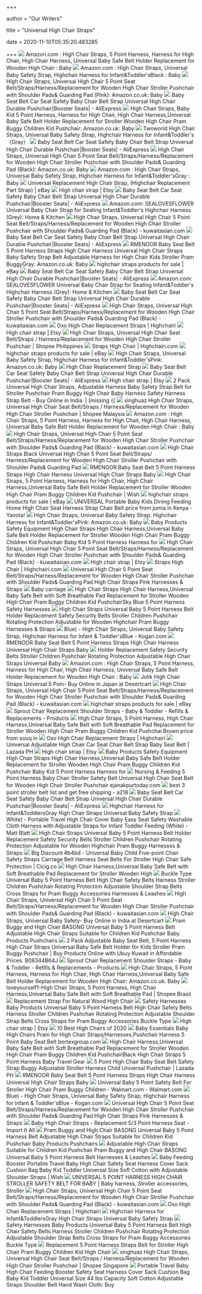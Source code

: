 +++
        
author = "Our Writers"
        
title = "Universal High Chair Straps"
        
date = 2020-11-10T05:35:20.483285
        
+++
[ ![](https://images-na.ssl-images-amazon.com/images/I/41ys9Gp2ebL.jpg)](https://images-na.ssl-images-amazon.com/images/I/41ys9Gp2ebL.jpg) Amazon.com : High Chair Straps, 5 Point Harness, Harness for High Chair, High  Chair Harness, Universal Baby Safe Belt Holder Replacement for Wooden High  Chair : Baby
[ ![](https://images-na.ssl-images-amazon.com/images/I/51huV2SFuDL._SL1000_.jpg)](https://images-na.ssl-images-amazon.com/images/I/51huV2SFuDL._SL1000_.jpg) Amazon.com : High Chair Straps, Universal Baby Safety Strap, Highchair  Harness for Infant&Toddler'sBlack : Baby
[ ![](https://images-na.ssl-images-amazon.com/images/I/612mCuekQxL._AC_SL1185_.jpg)](https://images-na.ssl-images-amazon.com/images/I/612mCuekQxL._AC_SL1185_.jpg) High Chair Straps, Universal High Chair 5 Point Seat Belt/Straps/Harness/Replacement  for Wooden High Chair Stroller Pushchair with Shoulder Pads& Guarding Pad  (Pink): Amazon.co.uk: Baby
[ ![](https://ae01.alicdn.com/kf/Hc3106ed736144e55bbee3ad07e978798s/Baby-Seat-Belt-Car-Seat-Safety-Baby-Chair-Belt-Strap-Universal-High-Chair-Durable-Pushchair.jpg_960x960.jpg)](https://ae01.alicdn.com/kf/Hc3106ed736144e55bbee3ad07e978798s/Baby-Seat-Belt-Car-Seat-Safety-Baby-Chair-Belt-Strap-Universal-High-Chair-Durable-Pushchair.jpg_960x960.jpg) Baby Seat Belt Car Seat Safety Baby Chair Belt Strap Universal High Chair  Durable Pushchair|Booster Seats| - AliExpress
[ ![](https://images-na.ssl-images-amazon.com/images/I/61cTvVEVWUL._AC_SX466_.jpg)](https://images-na.ssl-images-amazon.com/images/I/61cTvVEVWUL._AC_SX466_.jpg) High Chair Straps, Baby Kid 5 Point Harness, Harness for High Chair, High  Chair Harness,Universal Baby Safe Belt Holder Replacement for Stroller  Wooden High Chair Pram Buggy Children Kid Pushchair: Amazon.co.uk: Baby
[ ![](https://c.shld.net/rpx/i/s/pi/mp/10160405/prod_9172196032?src=http%3A%2F%2Flykartstore.site%2Flykartimage%2FimageB%2FALVB07TWQCC1V.jpg&d=0c9c6384236db92c85cf686c4323733bae10ab8d&?hei=64&wid=64&qlt=50)](https://c.shld.net/rpx/i/s/pi/mp/10160405/prod_9172196032?src=http%3A%2F%2Flykartstore.site%2Flykartimage%2FimageB%2FALVB07TWQCC1V.jpg&d=0c9c6384236db92c85cf686c4323733bae10ab8d&?hei=64&wid=64&qlt=50) Twoworld High Chair Straps, Universal Baby Safety Strap, Highchair Harness  for Infant&Toddler's（Gray）
[ ![](https://ae01.alicdn.com/kf/HTB1NwhqazLuK1Rjy0Fhq6xpdFXaJ/Baby-Seat-Belt-Car-Seat-Safety-Baby-Chair-Belt-Strap-Universal-High-Chair-Durable-Pushchair.jpg_q50.jpg)](https://ae01.alicdn.com/kf/HTB1NwhqazLuK1Rjy0Fhq6xpdFXaJ/Baby-Seat-Belt-Car-Seat-Safety-Baby-Chair-Belt-Strap-Universal-High-Chair-Durable-Pushchair.jpg_q50.jpg) Baby Seat Belt Car Seat Safety Baby Chair Belt Strap Universal High Chair  Durable Pushchair|Booster Seats| - AliExpress
[ ![](https://images-na.ssl-images-amazon.com/images/I/61JbNGfcMLL._AC_SX466_.jpg)](https://images-na.ssl-images-amazon.com/images/I/61JbNGfcMLL._AC_SX466_.jpg) High Chair Straps, Universal High Chair 5 Point Seat Belt/Straps/Harness/Replacement  for Wooden High Chair Stroller Pushchair with Shoulder Pads& Guarding Pad  (Black): Amazon.co.uk: Baby
[ ![](https://m.media-amazon.com/images/I/51Jx4Vvl+4L._AC_SS350_.jpg)](https://m.media-amazon.com/images/I/51Jx4Vvl+4L._AC_SS350_.jpg) Amazon.com : High Chair Straps, Universal Baby Safety Strap, Highchair  Harness for Infant&Toddler'sGray : Baby
[ ![](https://i.ebayimg.com/images/g/BZ0AAOSw-RhaZ1QG/s-l300.jpg)](https://i.ebayimg.com/images/g/BZ0AAOSw-RhaZ1QG/s-l300.jpg) Universal Replacement High Chair Strap, (Highchair Replacement Part Strap)  | eBay
[ ![](https://i.etsystatic.com/12058689/d/il/a8b6dc/2327404489/il_340x270.2327404489_r7k7.jpg?version=0)](https://i.etsystatic.com/12058689/d/il/a8b6dc/2327404489/il_340x270.2327404489_r7k7.jpg?version=0) High chair strap | Etsy
[ ![](https://ae01.alicdn.com/kf/H2e2b49f52edb4a938ab127dd3e845d05P.jpg)](https://ae01.alicdn.com/kf/H2e2b49f52edb4a938ab127dd3e845d05P.jpg) Baby Seat Belt Car Seat Safety Baby Chair Belt Strap Universal High Chair  Durable Pushchair|Booster Seats| - AliExpress
[ ![](https://m.media-amazon.com/images/I/61pVWByDTgL._AC_SS350_.jpg)](https://m.media-amazon.com/images/I/61pVWByDTgL._AC_SS350_.jpg) Amazon.com: SEALOVESFLOWER Universal Baby Chair Strap for Seating  Infant&Toddler's Highchair Harness (Grey): Home & Kitchen
[ ![](https://images-na.ssl-images-amazon.com/images/I/61UROtrz4rL._SL1086_.jpg)](https://images-na.ssl-images-amazon.com/images/I/61UROtrz4rL._SL1086_.jpg) High Chair Straps, Universal High Chair 5 Point Seat Belt/Straps/Harness/Replacement  for Wooden High Chair Stroller Pushchair with Shoulder Pads& Guarding Pad  (Black) - kuwaitasian.com
[ ![](https://ae01.alicdn.com/kf/HTB1oZ2_ayzxK1Rjy1zkq6yHrVXat/Baby-Seat-Belt-Car-Seat-Safety-Baby-Chair-Belt-Strap-Universal-High-Chair-Durable-Pushchair.jpg_q50.jpg)](https://ae01.alicdn.com/kf/HTB1oZ2_ayzxK1Rjy1zkq6yHrVXat/Baby-Seat-Belt-Car-Seat-Safety-Baby-Chair-Belt-Strap-Universal-High-Chair-Durable-Pushchair.jpg_q50.jpg) Baby Seat Belt Car Seat Safety Baby Chair Belt Strap Universal High Chair  Durable Pushchair|Booster Seats| - AliExpress
[ ![](https://images-na.ssl-images-amazon.com/images/I/41cZ-nDG31L._AC_SX466_.jpg)](https://images-na.ssl-images-amazon.com/images/I/41cZ-nDG31L._AC_SX466_.jpg) RMENOOR Baby Seat Belt 5 Point Harness Straps High Chair Harness Universal  High Chair Straps Baby Safety Strap Belt Adjustable Harness for High Chair  Kids Stroller Pram BuggyGray: Amazon.co.uk: Baby
[ ![](https://i.ebayimg.com/thumbs/images/g/eiIAAOSwIB9fh-NN/s-l225.jpg)](https://i.ebayimg.com/thumbs/images/g/eiIAAOSwIB9fh-NN/s-l225.jpg) highchair straps products for sale | eBay
[ ![](https://ae01.alicdn.com/kf/H5daed5681b0b4bc180bcb0be34d69526y.jpg_q90.jpg)](https://ae01.alicdn.com/kf/H5daed5681b0b4bc180bcb0be34d69526y.jpg_q90.jpg) Baby Seat Belt Car Seat Safety Baby Chair Belt Strap Universal High Chair  Durable Pushchair|Booster Seats| - AliExpress
[ ![](https://images-na.ssl-images-amazon.com/images/I/51ofaLWHWcL.jpg)](https://images-na.ssl-images-amazon.com/images/I/51ofaLWHWcL.jpg) Amazon.com: SEALOVESFLOWER Universal Baby Chair Strap for Seating  Infant&Toddler's Highchair Harness (Grey): Home & Kitchen
[ ![](https://ae01.alicdn.com/kf/HTB1PeocayLrK1Rjy1zdq6ynnpXax/Baby-Seat-Belt-Car-Seat-Safety-Baby-Chair-Belt-Strap-Universal-High-Chair-Durable-Pushchair.jpg_960x960.jpg)](https://ae01.alicdn.com/kf/HTB1PeocayLrK1Rjy1zdq6ynnpXax/Baby-Seat-Belt-Car-Seat-Safety-Baby-Chair-Belt-Strap-Universal-High-Chair-Durable-Pushchair.jpg_960x960.jpg) Baby Seat Belt Car Seat Safety Baby Chair Belt Strap Universal High Chair  Durable Pushchair|Booster Seats| - AliExpress
[ ![](https://images-na.ssl-images-amazon.com/images/I/71nF%2BLfrvOL._SL1500_.jpg)](https://images-na.ssl-images-amazon.com/images/I/71nF%2BLfrvOL._SL1500_.jpg) High Chair Straps, Universal High Chair 5 Point Seat Belt/Straps/Harness/Replacement  for Wooden High Chair Stroller Pushchair with Shoulder Pads& Guarding Pad  (Black) - kuwaitasian.com
[ ![](https://images.highchairi.com/l-m/slim-spaces-highchair.jpg)](https://images.highchairi.com/l-m/slim-spaces-highchair.jpg) Oxo High Chair Replacement Straps | Highchairi
[ ![](https://i.etsystatic.com/21422807/c/1600/1066/0/0/il/d3d991/2106854246/il_340x270.2106854246_rb3g.jpg)](https://i.etsystatic.com/21422807/c/1600/1066/0/0/il/d3d991/2106854246/il_340x270.2106854246_rb3g.jpg) High chair strap | Etsy
[ ![](https://cf.shopee.ph/file/f8a8928a2d596eabd41772df6182ede6)](https://cf.shopee.ph/file/f8a8928a2d596eabd41772df6182ede6) High Chair Straps, Universal High Chair Seat Belt/Straps / Harness/Replacement  for Wooden High Chair Stroller Pushchair | Shopee Philippines
[ ![](https://images.highchairi.com/high-chair-straps-adjustable-5-point-harness.jpg)](https://images.highchairi.com/high-chair-straps-adjustable-5-point-harness.jpg) Straps High Chair | Highchairi.com
[ ![](https://i.ebayimg.com/thumbs/images/g/kswAAOSwIdZfhOlZ/s-l225.jpg)](https://i.ebayimg.com/thumbs/images/g/kswAAOSwIdZfhOlZ/s-l225.jpg) highchair straps products for sale | eBay
[ ![](https://images-na.ssl-images-amazon.com/images/I/417cnFB7o1L._AC_SY200_.jpg)](https://images-na.ssl-images-amazon.com/images/I/417cnFB7o1L._AC_SY200_.jpg) High Chair Straps, Universal Baby Safety Strap, Highchair Harness for  Infant&Toddler'sPink: Amazon.co.uk: Baby
[ ![](https://www.ahh.biz/straps/images/high-chair-strap_enlarged.jpg)](https://www.ahh.biz/straps/images/high-chair-strap_enlarged.jpg) High Chair Replacement Strap
[ ![](https://ae01.alicdn.com/kf/H8e9a1279ff684eb987692ce9dfe9ec7dm.jpg_q50.jpg)](https://ae01.alicdn.com/kf/H8e9a1279ff684eb987692ce9dfe9ec7dm.jpg_q50.jpg) Baby Seat Belt Car Seat Safety Baby Chair Belt Strap Universal High Chair  Durable Pushchair|Booster Seats| - AliExpress
[ ![](https://i.etsystatic.com/5416330/d/il/d01573/487828838/il_340x270.487828838_4c1q.jpg?version=0)](https://i.etsystatic.com/5416330/d/il/d01573/487828838/il_340x270.487828838_4c1q.jpg?version=0) High chair strap | Etsy
[ ![](https://m.media-amazon.com/images/I/51DPKTCF-5L.jpg)](https://m.media-amazon.com/images/I/51DPKTCF-5L.jpg) 2 Pack Universal High Chair Straps, Adjustable Harness Baby Safety Strap  Belt for Stroller Pushchair Pram Buggy High Chair Baby Harness Safety Harness  Strap Belt - Buy Online in India. | [missing {{
[ ![](https://cf.shopee.com.my/file/6d46722668ce435f65d1e8205cbfa376)](https://cf.shopee.com.my/file/6d46722668ce435f65d1e8205cbfa376) xinghuaz High Chair Straps, Universal High Chair Seat Belt/Straps / Harness/Replacement  for Wooden High Chair Stroller Pushchair | Shopee Malaysia
[ ![](https://images-na.ssl-images-amazon.com/images/I/61pcogaKaeL._SL1001_.jpg)](https://images-na.ssl-images-amazon.com/images/I/61pcogaKaeL._SL1001_.jpg) Amazon.com : High Chair Straps, 5 Point Harness, Harness for High Chair, High  Chair Harness, Universal Baby Safe Belt Holder Replacement for Wooden High  Chair : Baby
[ ![](https://images-na.ssl-images-amazon.com/images/I/61hFILu70uL._SL1500_.jpg)](https://images-na.ssl-images-amazon.com/images/I/61hFILu70uL._SL1500_.jpg) High Chair Straps, Universal High Chair 5 Point Seat Belt/Straps/Harness/Replacement  for Wooden High Chair Stroller Pushchair with Shoulder Pads& Guarding Pad  (Black) - kuwaitasian.com
[ ![](http://babycare247.com/wp-content/uploads/2018/08/Seat-Belt-by-AT532-Point-Adjustable-for-Baby-Kid-Safe-Strap-for-Stroller-High-Chair-Include-Shoulder-Pads-Guarding-Pad.jpg)](http://babycare247.com/wp-content/uploads/2018/08/Seat-Belt-by-AT532-Point-Adjustable-for-Baby-Kid-Safe-Strap-for-Stroller-High-Chair-Include-Shoulder-Pads-Guarding-Pad.jpg) High Chair Straps Black Universal High Chair 5 Point Seat Belt/Straps/ Harness/Replacement for Wooden High Chair Stroller Pushchair with Shoulder  Pads& Guarding Pad
[ ![](https://i.ebayimg.com/images/g/pgoAAOSwk8Jd4LJq/s-l1600.png)](https://i.ebayimg.com/images/g/pgoAAOSwk8Jd4LJq/s-l1600.png) RMENOOR Baby Seat Belt 5 Point Harness Straps High Chair Harness Universal  High Chair Straps Baby
[ ![](https://canary.contestimg.wish.com/api/webimage/5da5926d78393e1595dc8089-large.jpg?cache_buster=0c9543f1ebb842126fb296fcde733ffe)](https://canary.contestimg.wish.com/api/webimage/5da5926d78393e1595dc8089-large.jpg?cache_buster=0c9543f1ebb842126fb296fcde733ffe) High Chair Straps, 5 Point Harness, Harness for High Chair, High Chair  Harness,Universal Baby Safe Belt Holder Replacement for Stroller Wooden High  Chair Pram Buggy Children Kid Pushchair | Wish
[ ![](https://i.ebayimg.com/thumbs/images/g/D-EAAOSwYFpflgTj/s-l225.jpg)](https://i.ebayimg.com/thumbs/images/g/D-EAAOSwYFpflgTj/s-l225.jpg) highchair straps products for sale | eBay
[ ![](https://images.yaoota.com/IO3Gtq_c8YJpb7JAsbb0ntdufnQ=/trim/yaootaweb-production-ke/media/crawledproductimages/c3e3f0bbdf12e489f9b52f638e7d7810bc23bfc3.jpg)](https://images.yaoota.com/IO3Gtq_c8YJpb7JAsbb0ntdufnQ=/trim/yaootaweb-production-ke/media/crawledproductimages/c3e3f0bbdf12e489f9b52f638e7d7810bc23bfc3.jpg) UNIVERSAL Portable Baby Kids Dining Feeding Home High Chair Seat Harness  Strap Chair Belt price from jumia in Kenya - Yaoota!
[ ![](https://images-eu.ssl-images-amazon.com/images/I/41utgrGTz7L._AC_SY200_QL15_.jpg)](https://images-eu.ssl-images-amazon.com/images/I/41utgrGTz7L._AC_SY200_QL15_.jpg) High Chair Straps, Universal Baby Safety Strap, Highchair Harness for  Infant&Toddler'sPink: Amazon.co.uk: Baby
[ ![](https://ae01.alicdn.com/kf/HTB14NeZPpXXXXXBXXXXq6xXFXXXN/Universal-Baby-5-Point-Harness-Safe-Belt-Seat-Belts-For-Stroller-High-Chair-Pram-Buggy-Children.jpg)](https://ae01.alicdn.com/kf/HTB14NeZPpXXXXXBXXXXq6xXFXXXN/Universal-Baby-5-Point-Harness-Safe-Belt-Seat-Belts-For-Stroller-High-Chair-Pram-Buggy-Children.jpg) Baby Products Safety Equipment High Chair Straps High Chair Harness,Universal  Baby Safe Belt Holder Replacement for Stroller Wooden High Chair Pram Buggy  Children Kid Pushchair Baby Kid 5 Point Harness Harness for
[ ![](https://images-na.ssl-images-amazon.com/images/I/616R-LL0qwL._SL1105_.jpg)](https://images-na.ssl-images-amazon.com/images/I/616R-LL0qwL._SL1105_.jpg) High Chair Straps, Universal High Chair 5 Point Seat Belt/Straps/Harness/Replacement  for Wooden High Chair Stroller Pushchair with Shoulder Pads& Guarding Pad  (Black) - kuwaitasian.com
[ ![](https://i.etsystatic.com/16848928/d/il/c08e77/1493570015/il_340x270.1493570015_ff8t.jpg?version=0)](https://i.etsystatic.com/16848928/d/il/c08e77/1493570015/il_340x270.1493570015_ff8t.jpg?version=0) High chair strap | Etsy
[ ![](https://images.highchairi.com/minnebaby-high-chair-straps-replacement-5-point.jpg)](https://images.highchairi.com/minnebaby-high-chair-straps-replacement-5-point.jpg) Straps High Chair | Highchairi.com
[ ![](https://cf.shopee.ph/file/116ab82db8d26b572389a00f7d40a560)](https://cf.shopee.ph/file/116ab82db8d26b572389a00f7d40a560) Universal High Chair 5 Point Seat Belt/Straps/Harness/Replacement for  Wooden High Chair Stroller Pushchair with Shoulder Pads& Guarding Pad High  Chair Straps Pink Harnesses & Straps
[ ![](https://i.pinimg.com/originals/d8/d7/d5/d8d7d5afc53c48f2abdfe175b7d68090.jpg)](https://i.pinimg.com/originals/d8/d7/d5/d8d7d5afc53c48f2abdfe175b7d68090.jpg)    Baby carriage
[ ![](https://ae01.alicdn.com/kf/HTB1roSJcW6qK1RjSZFmq6x0PFXaq/Five-Point-Safety-Harness-Strap-Baby-Kids-Stroller-5-Point-Safety-Belt-Baby-Carriage-High-Chair.jpg)](https://ae01.alicdn.com/kf/HTB1roSJcW6qK1RjSZFmq6x0PFXaq/Five-Point-Safety-Harness-Strap-Baby-Kids-Stroller-5-Point-Safety-Belt-Baby-Carriage-High-Chair.jpg) High Chair Straps High Chair Harness,Universal Baby Safe Belt with Soft  Breathable Pad Replacement for Stroller Wooden High Chair Pram Buggy  Children Kid PushchairSky Blue 5 Point Harness Safety Harnesses
[ ![](https://images-na.ssl-images-amazon.com/images/I/61HrtgcbbXL._SL1001_.jpg)](https://images-na.ssl-images-amazon.com/images/I/61HrtgcbbXL._SL1001_.jpg) High Chair Straps Universal Baby 5 Point Harness Belt Holder Replacement  Safety Security Belts Stroller Children Pushchair Rotating Protection  Adjustable for Wooden Highchair Pram Buggy Harnesses & Straps
[ ![](https://assets.kogan.com/images/shoptheglobe/STG-61-256315241-AU/1-784262ed5b-7.jpeg?auto=webp&canvas=753%2C502&fit=bounds&height=502&quality=75&width=753)](https://assets.kogan.com/images/shoptheglobe/STG-61-256315241-AU/1-784262ed5b-7.jpeg?auto=webp&canvas=753%2C502&fit=bounds&height=502&quality=75&width=753) Blue) - High Chair Straps, Universal Baby Safety Strap, Highchair Harness  for Infant & Toddler'sBlue - Kogan.com
[ ![](https://i.ebayimg.com/images/g/ubQAAOSw5Npd71~E/s-l1600.jpg)](https://i.ebayimg.com/images/g/ubQAAOSw5Npd71~E/s-l1600.jpg) RMENOOR Baby Seat Belt 5 Point Harness Straps High Chair Harness Universal  High Chair Straps Baby
[ ![](https://www.dhresource.com/0x0/f2/albu/g10/M01/67/1D/rBVaWV1yE_iALROeAALHv4kLuNU760.jpg)](https://www.dhresource.com/0x0/f2/albu/g10/M01/67/1D/rBVaWV1yE_iALROeAALHv4kLuNU760.jpg) Holder Replacement Safety Security Belts Stroller Children Pushchair  Rotating Protection Adjustable High Chair Straps Universal Baby
[ ![](https://images-na.ssl-images-amazon.com/images/I/51hDL-WXjcL.jpg)](https://images-na.ssl-images-amazon.com/images/I/51hDL-WXjcL.jpg) Amazon.com : High Chair Straps, 5 Point Harness, Harness for High Chair, High  Chair Harness, Universal Baby Safe Belt Holder Replacement for Wooden High  Chair : Baby
[ ![](https://images-na.ssl-images-amazon.com/images/I/515EL%2BG86SL.jpg)](https://images-na.ssl-images-amazon.com/images/I/515EL%2BG86SL.jpg) Jolik High Chair Straps Universal 5 Poin- Buy Online in Japan at Desertcart
[ ![](https://images-na.ssl-images-amazon.com/images/I/51FS5BhC3KL._SL1406_.jpg)](https://images-na.ssl-images-amazon.com/images/I/51FS5BhC3KL._SL1406_.jpg) High Chair Straps, Universal High Chair 5 Point Seat Belt/Straps/Harness/Replacement  for Wooden High Chair Stroller Pushchair with Shoulder Pads& Guarding Pad  (Black) - kuwaitasian.com
[ ![](https://i.ebayimg.com/thumbs/images/g/zFMAAOSwRB5c7W3-/s-l225.jpg)](https://i.ebayimg.com/thumbs/images/g/zFMAAOSwRB5c7W3-/s-l225.jpg) highchair straps products for sale | eBay
[ ![](https://www.oxouk.com/media/catalog/product/cache/1/image/1400x1400/8cbb9603cd1c8aa64a161403a3adb86b/o/x/oxo_sprout_greenwalnut_1400px1_1.jpg)](https://www.oxouk.com/media/catalog/product/cache/1/image/1400x1400/8cbb9603cd1c8aa64a161403a3adb86b/o/x/oxo_sprout_greenwalnut_1400px1_1.jpg) Sprout Chair Replacement Shoulder Straps - Baby & Toddler - Refills &  Replacements - Products
[ ![](https://images.yaoota.com/EO5UBbNi6hPR45A6bMvHJtGxDmk=/trim/yaootaweb-production-sa/media/crawledproductimages/39fa8df1f789f61ef2ea29d64ad282ec09c7e4ed.jpg)](https://images.yaoota.com/EO5UBbNi6hPR45A6bMvHJtGxDmk=/trim/yaootaweb-production-sa/media/crawledproductimages/39fa8df1f789f61ef2ea29d64ad282ec09c7e4ed.jpg) High Chair Straps, 5 Point Harness, High Chair Harness,Universal Baby Safe  Belt with Soft Breathable Pad Replacement for Stroller Wooden High Chair  Pram Buggy Children Kid Pushchai Brown price from souq in
[ ![](https://images.highchairi.com/harness-replacement-shoulder-straps-buckle-for-zoe.jpg)](https://images.highchairi.com/harness-replacement-shoulder-straps-buckle-for-zoe.jpg) Oxo High Chair Replacement Straps | Highchairi
[ ![](https://my-test-11.slatic.net/p/fa3e9d27cacb08d0c1858fff3d19a285.jpg)](https://my-test-11.slatic.net/p/fa3e9d27cacb08d0c1858fff3d19a285.jpg) Universal Adjustable High Chair Car Seat Chair Belt Strap Baby Seat Belt |  Lazada PH
[ ![](https://i.etsystatic.com/21422807/d/il/f2a7de/2163876652/il_340x270.2163876652_11vh.jpg?version=0)](https://i.etsystatic.com/21422807/d/il/f2a7de/2163876652/il_340x270.2163876652_11vh.jpg?version=0) High chair strap | Etsy
[ ![](https://cdn.shopify.com/s/files/1/0090/0651/4272/products/41ijSvlgsTL_1024x1024.jpg)](https://cdn.shopify.com/s/files/1/0090/0651/4272/products/41ijSvlgsTL_1024x1024.jpg) Baby Products Safety Equipment High Chair Straps High Chair Harness,Universal  Baby Safe Belt Holder Replacement for Stroller Wooden High Chair Pram Buggy  Children Kid Pushchair Baby Kid 5 Point Harness Harness for
[ ![](http://www.visibility4impact.co.uk/image/cache/data/category_32/High%20Chair%20Straps%20Universal%20High%20Chair%20Seat%20BeltStraps%20HarnessReplacement%20for%20Wooden%20High%20Chair%20Stroller%20Pushchair%20Baby%205%20Point%20Safety%20Belt%20B07BQSCBK4_3-600x548-product_popup.jpg)](http://www.visibility4impact.co.uk/image/cache/data/category_32/High%20Chair%20Straps%20Universal%20High%20Chair%20Seat%20BeltStraps%20HarnessReplacement%20for%20Wooden%20High%20Chair%20Stroller%20Pushchair%20Baby%205%20Point%20Safety%20Belt%20B07BQSCBK4_3-600x548-product_popup.jpg) Nursing & Feeding 5 Point Harness Baby Chair Stroller Safety Belt Universal  High Chair Seat Belt for Wooden High Chair Stroller Pushchair  ejanakpurtoday.com
[ ![](https://i0.wp.com/ae01.alicdn.com/kf/HTB1iBitKrSYBuNjSspiq6xNzpXas/Universal-Baby-5-Point-Harness-Safe-Belt-Seat-Belts-For-Stroller-High-Chair-Pram-Buggy-Children.jpg?crop=3,2,943,610&quality=3601)](https://i0.wp.com/ae01.alicdn.com/kf/HTB1iBitKrSYBuNjSspiq6xNzpXas/Universal-Baby-5-Point-Harness-Safe-Belt-Seat-Belts-For-Stroller-High-Chair-Pram-Buggy-Children.jpg?crop=3,2,943,610&quality=3601) best 3 point stroller belt list and get free shipping - a218
[ ![](https://ae01.alicdn.com/kf/Hc5ffa4885d424953903fa0e8b5eba502i.jpg)](https://ae01.alicdn.com/kf/Hc5ffa4885d424953903fa0e8b5eba502i.jpg) Baby Seat Belt Car Seat Safety Baby Chair Belt Strap Universal High Chair  Durable Pushchair|Booster Seats| - AliExpress
[ ![](https://images-na.ssl-images-amazon.com/images/I/51iz9FD3WyL._SY355_.jpg)](https://images-na.ssl-images-amazon.com/images/I/51iz9FD3WyL._SY355_.jpg) Highchair Harness for Infant&ToddlersGray High Chair Straps Universal Baby  Safety Strap
[ ![](https://assets.kogan.com/images/shoptheglobe/STG-61-303115552-AU/7-6443d873b5-7.jpeg?auto=webp&canvas=753%2C502&fit=bounds&height=502&quality=75&width=753)](https://assets.kogan.com/images/shoptheglobe/STG-61-303115552-AU/7-6443d873b5-7.jpeg?auto=webp&canvas=753%2C502&fit=bounds&height=502&quality=75&width=753) White) - Portable Travel High Chair Cover Baby Easy Seat Safety Washable  Cloth Harness with Adjustable Straps for Infant Toddler Feeding (White) -  Matt Blatt
[ ![](http://www.babybeststuff.com/Images/7464812/baby-seat-belt-kids-harness-strap-5-4-3-point-for-child-stroller-high-chair-pram-buggy-pushchair-universal-adjustable.jpg)](http://www.babybeststuff.com/Images/7464812/baby-seat-belt-kids-harness-strap-5-4-3-point-for-child-stroller-high-chair-pram-buggy-pushchair-universal-adjustable.jpg) High Chair Straps Universal Baby 5 Point Harness Belt Holder Replacement  Safety Security Belts Stroller Children Pushchair Rotating Protection  Adjustable for Wooden Highchair Pram Buggy Harnesses & Straps
[ ![](https://ae01.alicdn.com/kf/Hed41bbcd145d4d14ac5d7a06c7967e70r/Universal-Baby-Child-Five-point-Chair-Safety-Straps-Carriage-Belt-Harness-Seat-Belts-For-Stroller-High.jpg_350x350.jpg)](https://ae01.alicdn.com/kf/Hed41bbcd145d4d14ac5d7a06c7967e70r/Universal-Baby-Child-Five-point-Chair-Safety-Straps-Carriage-Belt-Harness-Seat-Belts-For-Stroller-High.jpg_350x350.jpg) Big Discount #b4bd - Universal Baby Child Five-point Chair Safety Straps  Carriage Belt Harness Seat Belts For Stroller High Chair Safe Protection |  Cicig.co
[ ![](https://i0.wp.com/ae01.alicdn.com/kf/HTB1hTWjXJfvK1RjSspoq6zfNpXat/-font-b-Baby-b-font-Stretch-Wrap-Safety-Belt-Harness-Carrier-Portable-Infant-font-b.jpg)](https://i0.wp.com/ae01.alicdn.com/kf/HTB1hTWjXJfvK1RjSspoq6zfNpXat/-font-b-Baby-b-font-Stretch-Wrap-Safety-Belt-Harness-Carrier-Portable-Infant-font-b.jpg) High Chair Harness,Universal Baby Safe Belt with Soft Breathable Pad  Replacement for Stroller Wooden High
[ ![](https://images-na.ssl-images-amazon.com/images/I/61RFG18N23L._SL1001_.jpg)](https://images-na.ssl-images-amazon.com/images/I/61RFG18N23L._SL1001_.jpg) Buckle Type Universal Baby 5 Point Harness Belt High Chair Safety Belts  Harness Stroller Children Pushchair Rotating Protection Adjustable Shoulder  Strap Belts Cross Straps for Pram Buggy Accessories Harnesses & Leashes
[ ![](https://images-na.ssl-images-amazon.com/images/I/71zwTLfIriL._SL1500_.jpg)](https://images-na.ssl-images-amazon.com/images/I/71zwTLfIriL._SL1500_.jpg) High Chair Straps, Universal High Chair 5 Point Seat Belt/Straps/Harness/Replacement  for Wooden High Chair Stroller Pushchair with Shoulder Pads& Guarding Pad  (Black) - kuwaitasian.com
[ ![](https://m.media-amazon.com/images/I/51pKCpErRnL.jpg)](https://m.media-amazon.com/images/I/51pKCpErRnL.jpg) High Chair Straps, Universal Baby Safety- Buy Online in India at Desertcart
[ ![](https://images-na.ssl-images-amazon.com/images/I/51mbKAQcc8L._SX679_.jpg)](https://images-na.ssl-images-amazon.com/images/I/51mbKAQcc8L._SX679_.jpg) Pram Buggy and High Chair BASONG Universal Baby 5 Point Harness Belt  Adjustable High Chair Straps Suitable for Children Kid Pushchair Baby  Products Pushchairs
[ ![](https://www.a.ubuy.com.kw/productimg/?image=aHR0cHM6Ly9pbWFnZXMtbmEuc3NsLWltYWdlcy1hbWF6b24uY29tL2ltYWdlcy9JLzcxVEVZOHNZWm9MLl9TUzQwMF8uanBn.jpg)](https://www.a.ubuy.com.kw/productimg/?image=aHR0cHM6Ly9pbWFnZXMtbmEuc3NsLWltYWdlcy1hbWF6b24uY29tL2ltYWdlcy9JLzcxVEVZOHNZWm9MLl9TUzQwMF8uanBn.jpg) 2 Pack Adjustable Baby Seat Belt, 5 Point Harness High Chair Straps  Universal Baby Safe Belt Holder for Kids Stroller Pram Buggy Pushchair |  Buy Products Online with Ubuy Kuwait in Affordable Prices. B08344B64J
[ ![](https://www.oxouk.com/media/catalog/product/cache/1/image/1400x1400/8cbb9603cd1c8aa64a161403a3adb86b/i/m/image00005.jpg)](https://www.oxouk.com/media/catalog/product/cache/1/image/1400x1400/8cbb9603cd1c8aa64a161403a3adb86b/i/m/image00005.jpg) Sprout Chair Replacement Shoulder Straps - Baby & Toddler - Refills &  Replacements - Products
[ ![](https://m.media-amazon.com/images/I/51a3CrY1iIL._AC_SS350_.jpg)](https://m.media-amazon.com/images/I/51a3CrY1iIL._AC_SS350_.jpg) High Chair Straps, 5 Point Harness, Harness for High Chair, High Chair  Harness,Universal Baby Safe Belt Holder Replacement for Wooden High Chair:  Amazon.co.uk: Baby
[ ![](https://cf.shopee.com.br/file/2ac340465d660289bb18647ef67d61b1)](https://cf.shopee.com.br/file/2ac340465d660289bb18647ef67d61b1) loveyourself1-High Chair Straps, 5 Point Harness, High Chair Harness,Universal  Baby Safe Belt with Soft Breathable Pad | Shopee Brasil
[ ![](https://www.hughjordan.com/content/images/thumbs/0040673_replacement-strap-and-buckle-for-wooden-high-chair.jpeg)](https://www.hughjordan.com/content/images/thumbs/0040673_replacement-strap-and-buckle-for-wooden-high-chair.jpeg) Replacement Strap For Natural Wood High Chair
[ ![](https://images-na.ssl-images-amazon.com/images/I/61zlI1oZNQL._SL1001_.jpg)](https://images-na.ssl-images-amazon.com/images/I/61zlI1oZNQL._SL1001_.jpg) Safety Harnesses Baby Products Universal Baby 5 Point Harness Belt High  Chair Safety Belts Harness Stroller Children Pushchair Rotating Protection  Adjustable Shoulder Strap Belts Cross Straps for Pram Buggy Accessories  Buckle Type
[ ![](https://i.etsystatic.com/16916222/d/il/9c7092/2620132124/il_340x270.2620132124_k0ia.jpg?version=0)](https://i.etsystatic.com/16916222/d/il/9c7092/2620132124/il_340x270.2620132124_k0ia.jpg?version=0) High chair strap | Etsy
[ ![](https://res.cloudinary.com/babylist/image/upload/f_auto,q_auto:best,c_scale/v1584597701/Best-of-high-chairs-2020-pin_glxmjb.jpg)](https://res.cloudinary.com/babylist/image/upload/f_auto,q_auto:best,c_scale/v1584597701/Best-of-high-chairs-2020-pin_glxmjb.jpg) 10 Best High Chairs of 2020
[ ![](https://i0.wp.com/ae01.alicdn.com/kf/H4efa85dfe5c24d4ba6cfa2275a3bf903i/Buggy-3-Point-Seat-Belt-Baby-Safety-Strap-High-Chair-Child-Universal-Pushchair-Harness-Adjustable-Stroller.jpg)](https://i0.wp.com/ae01.alicdn.com/kf/H4efa85dfe5c24d4ba6cfa2275a3bf903i/Buggy-3-Point-Seat-Belt-Baby-Safety-Strap-High-Chair-Child-Universal-Pushchair-Harness-Adjustable-Stroller.jpg) Baby Essentials Baby High Chairs Pram for High Chair Straps/Harnesses,Pushchair  Harness 5 Point Baby Seat Belt bortexgroup.com
[ ![](https://www.picclickimg.com/d/l400/pict/142434035552_/5-Point-Baby-Kid-Harness-Car-Safety-Seat.jpg)](https://www.picclickimg.com/d/l400/pict/142434035552_/5-Point-Baby-Kid-Harness-Car-Safety-Seat.jpg) High Chair Harness,Universal Baby Safe Belt with Soft Breathable Pad  Replacement for Stroller Wooden High Chair Pram Buggy Children Kid  PushchairBlack High Chair Straps 5 Point Harness Baby Travel Gear
[ ![](https://my-test-11.slatic.net/p/17f140ae2e9221a306a95b8e4d5e33bb.jpg_340x340q80.jpg_.webp)](https://my-test-11.slatic.net/p/17f140ae2e9221a306a95b8e4d5e33bb.jpg_340x340q80.jpg_.webp) 5 Point High Chair Baby Seat Belt Safety Strap Buggy Adjustable Stroller  Harness Child Universal Pushchair | Lazada PH
[ ![](https://images-na.ssl-images-amazon.com/images/I/61mqALXwFoL._AC_SX425_.jpg)](https://images-na.ssl-images-amazon.com/images/I/61mqALXwFoL._AC_SX425_.jpg) RMENOOR Baby Seat Belt 5 Point Harness Straps High Chair Harness Universal  High Chair Straps Baby
[ ![](https://i5.walmartimages.com/asr/2f0c4558-c594-429e-b718-7435bed53985.1c78f79c255ab77c2325d5deb548f4ac.jpeg)](https://i5.walmartimages.com/asr/2f0c4558-c594-429e-b718-7435bed53985.1c78f79c255ab77c2325d5deb548f4ac.jpeg) Universal Baby 5 Point Safety Belt For Stroller High Chair Pram Buggy  Children - Walmart.com - Walmart.com
[ ![](https://assets.kogan.com/images/shoptheglobe/STG-61-256315241-AU/7-4e0f0a18b6-7.jpeg?auto=webp&canvas=753%2C502&fit=bounds&height=502&quality=75&width=753)](https://assets.kogan.com/images/shoptheglobe/STG-61-256315241-AU/7-4e0f0a18b6-7.jpeg?auto=webp&canvas=753%2C502&fit=bounds&height=502&quality=75&width=753) Blue) - High Chair Straps, Universal Baby Safety Strap, Highchair Harness  for Infant & Toddler'sBlue - Kogan.com
[ ![](https://images-na.ssl-images-amazon.com/images/I/61qaLLJhVtL._SL1001_.jpg)](https://images-na.ssl-images-amazon.com/images/I/61qaLLJhVtL._SL1001_.jpg) Universal High Chair 5 Point Seat Belt/Straps/Harness/Replacement for  Wooden High Chair Stroller Pushchair with Shoulder Pads& Guarding Pad High  Chair Straps Pink Harnesses & Straps
[ ![](https://images-na.ssl-images-amazon.com/images/I/41pJb3pN2GL.jpg)](https://images-na.ssl-images-amazon.com/images/I/41pJb3pN2GL.jpg) Baby High Chair Straps - Replacement 5/3 Point Harness Seat - Import It All
[ ![](https://images-na.ssl-images-amazon.com/images/I/61N8L9o8WBL._SL1340_.jpg)](https://images-na.ssl-images-amazon.com/images/I/61N8L9o8WBL._SL1340_.jpg) Pram Buggy and High Chair BASONG Universal Baby 5 Point Harness Belt  Adjustable High Chair Straps Suitable for Children Kid Pushchair Baby  Products Pushchairs
[ ![](https://cdn11.bigcommerce.com/s-fd036/images/stencil/1280x1280/products/16023/34517/0000655234__15883.1521492555.jpg)](https://cdn11.bigcommerce.com/s-fd036/images/stencil/1280x1280/products/16023/34517/0000655234__15883.1521492555.jpg) Adjustable High Chair Straps Suitable for Children Kid Pushchair Pram Buggy  and High Chair BASONG Universal Baby 5 Point Harness Belt Harnesses &  Leashes
[ ![](https://contestimg.wish.com/api/webimage/5b4c957cb9d87e26bedd0afa-large.jpg?cache_buster=6927becdaf85718c723aabdf32118fe4)](https://contestimg.wish.com/api/webimage/5b4c957cb9d87e26bedd0afa-large.jpg?cache_buster=6927becdaf85718c723aabdf32118fe4) Baby Feeding Booster Portable Travel Baby High Chair Safety Seat Harness  Cover Sack Cushion Bag Baby Kid Toddler Universal Size Soft Cotton with  Adjustable Shoulder Straps | Wish
[ ![](https://i.pinimg.com/564x/6a/96/73/6a96733e6232cc67c7423b2d5848fc6d.jpg)](https://i.pinimg.com/564x/6a/96/73/6a96733e6232cc67c7423b2d5848fc6d.jpg) UNIVERSAL 5 POINT HARNESS HIGH CHAIR STROLLER SAFETY BELT FOR BABY | Baby  harness, Stroller accessories, Stroller
[ ![](https://images-na.ssl-images-amazon.com/images/I/61uFlJf8HWL._SL1206_.jpg)](https://images-na.ssl-images-amazon.com/images/I/61uFlJf8HWL._SL1206_.jpg) High Chair Straps, Universal High Chair 5 Point Seat Belt/Straps/Harness/Replacement  for Wooden High Chair Stroller Pushchair with Shoulder Pads& Guarding Pad  (Black) - kuwaitasian.com
[ ![](https://images.highchairi.com/sprout-high-chair-gray-gray.jpg)](https://images.highchairi.com/sprout-high-chair-gray-gray.jpg) Oxo High Chair Replacement Straps | Highchairi
[ ![](https://www.qiannipicture.com/pic/imgsgroup1/M00/08/D6/228DBD939499A923B9E2C61663BEAFB3E6A69314BEA845A09314143585924373CC53A013.jpg)](https://www.qiannipicture.com/pic/imgsgroup1/M00/08/D6/228DBD939499A923B9E2C61663BEAFB3E6A69314BEA845A09314143585924373CC53A013.jpg) Highchair Harness for Infant&ToddlersGray High Chair Straps Universal Baby  Safety Strap
[ ![](https://images-na.ssl-images-amazon.com/images/I/51F42NCP2nL._SL1001_.jpg)](https://images-na.ssl-images-amazon.com/images/I/51F42NCP2nL._SL1001_.jpg) Safety Harnesses Baby Products Universal Baby 5 Point Harness Belt High  Chair Safety Belts Harness Stroller Children Pushchair Rotating Protection  Adjustable Shoulder Strap Belts Cross Straps for Pram Buggy Accessories  Buckle Type
[ ![](https://ae01.alicdn.com/kf/HTB12rnSVNnaK1RjSZFtq6zC2VXat/Universal-Baby-5-Point-Harness-Safe-Belt-Seat-Belts-For-Stroller-High-Chair-Pram-Buggy-Children.jpg)](https://ae01.alicdn.com/kf/HTB12rnSVNnaK1RjSZFtq6zC2VXat/Universal-Baby-5-Point-Harness-Safe-Belt-Seat-Belts-For-Stroller-High-Chair-Pram-Buggy-Children.jpg) Replacement 5 Point Harness Straps Belt for Stroller High Chair Pram Buggy  Children Kid High Chair
[ ![](https://cf.shopee.sg/file/4faa34847391533d31646809b2a8c410)](https://cf.shopee.sg/file/4faa34847391533d31646809b2a8c410) xinghuaz High Chair Straps, Universal High Chair Seat Belt/Straps / Harness/Replacement  for Wooden High Chair Stroller Pushchair | Shopee Singapore
[ ![](https://static-01.daraz.lk/p/133169fee35ffea31da3a047c1364a63.jpg_340x340q80.jpg_.webp)](https://static-01.daraz.lk/p/133169fee35ffea31da3a047c1364a63.jpg_340x340q80.jpg_.webp) Portable Travel Baby High Chair Feeding Booster Safety Seat Harness Cover  Sack Cushion Bag Baby Kid Toddler Universal Size 44 lbs Capacity Soft  Cotton Adjustable Straps Shoulder Belt Hand Wash Cloth: Buy
